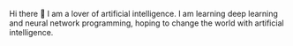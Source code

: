 Hi there 👋
I am a lover of artificial intelligence. I am learning deep learning and neural network programming, hoping to change the world with artificial intelligence.
